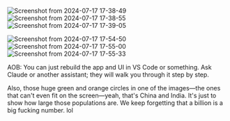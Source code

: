 ![Screenshot from 2024-07-17 17-38-49](https://github.com/user-attachments/assets/65048f5a-4c74-481e-ac77-862fec448371)
![Screenshot from 2024-07-17 17-38-55](https://github.com/user-attachments/assets/093b4872-92d9-4db7-a331-3918ecda8b02)
![Screenshot from 2024-07-17 17-39-05](https://github.com/user-attachments/assets/87cb9f70-09d8-4808-93f1-3f0c7bd95c55)

![Screenshot from 2024-07-17 17-54-50](https://github.com/user-attachments/assets/c8434575-f52e-419e-9386-d47c0012d28d)
![Screenshot from 2024-07-17 17-55-00](https://github.com/user-attachments/assets/8d346f32-2809-43b1-be94-2b0f1582e22a)
![Screenshot from 2024-07-17 17-55-33](https://github.com/user-attachments/assets/0ed9d692-c6b8-4aaf-b49f-98df823ab2ca)


AOB: You can just rebuild the app and UI in VS Code or something. Ask Claude or another assistant; they will walk you through it step by step.

Also, those huge green and orange circles in one of the images—the ones that can't even fit on the screen—yeah, that's China and India. It's just to show how large those populations are. We keep forgetting that a billion is a  big fucking number. lol

